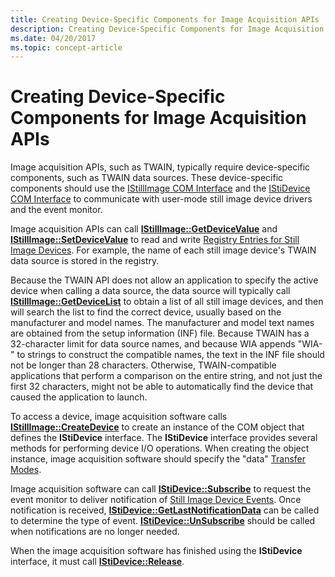 ```yaml
---
title: Creating Device-Specific Components for Image Acquisition APIs
description: Creating Device-Specific Components for Image Acquisition APIs
ms.date: 04/20/2017
ms.topic: concept-article
---
```


# Creating Device-Specific Components for Image Acquisition APIs





Image acquisition APIs, such as TWAIN, typically require device-specific components, such as TWAIN data sources. These device-specific components should use the [IStillImage COM Interface](istillimage-com-interface.md) and the [IStiDevice COM Interface](istidevice-com-interface.md) to communicate with user-mode still image device drivers and the event monitor.

Image acquisition APIs can call [**IStillImage::GetDeviceValue**](/previous-versions/windows/hardware/drivers/ff543786(v=vs.85)) and [**IStillImage::SetDeviceValue**](/previous-versions/windows/hardware/drivers/ff543801(v=vs.85)) to read and write [Registry Entries for Still Image Devices](registry-entries-for-still-image-devices.md). For example, the name of each still image device's TWAIN data source is stored in the registry.

Because the TWAIN API does not allow an application to specify the active device when calling a data source, the data source will typically call [**IStillImage::GetDeviceList**](/previous-versions/windows/hardware/drivers/ff543784(v=vs.85)) to obtain a list of all still image devices, and then will search the list to find the correct device, usually based on the manufacturer and model names. The manufacturer and model text names are obtained from the setup information (INF) file. Because TWAIN has a 32-character limit for data source names, and because WIA appends "WIA-" to strings to construct the compatible names, the text in the INF file should not be longer than 28 characters. Otherwise, TWAIN-compatible applications that perform a comparison on the entire string, and not just the first 32 characters, might not be able to automatically find the device that caused the application to launch.

To access a device, image acquisition software calls [**IStillImage::CreateDevice**](/previous-versions/windows/hardware/drivers/ff543778(v=vs.85)) to create an instance of the COM object that defines the **IStiDevice** interface. The **IStiDevice** interface provides several methods for performing device I/O operations. When creating the object instance, image acquisition software should specify the "data" [Transfer Modes](transfer-modes.md).

Image acquisition software can call [**IStiDevice::Subscribe**](/windows-hardware/drivers/ddi/sti/nf-sti-istidevice-subscribe) to request the event monitor to deliver notification of [Still Image Device Events](still-image-device-events.md). Once notification is received, [**IStiDevice::GetLastNotificationData**](/windows-hardware/drivers/ddi/sti/nf-sti-istidevice-getlastnotificationdata) can be called to determine the type of event. [**IStiDevice::UnSubscribe**](/windows-hardware/drivers/ddi/sti/nf-sti-istidevice-unsubscribe) should be called when notifications are no longer needed.

When the image acquisition software has finished using the **IStiDevice** interface, it must call [**IStiDevice::Release**](/windows-hardware/drivers/ddi/sti/nf-sti-istidevice-release).

 

